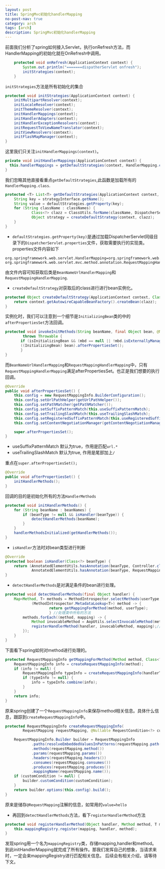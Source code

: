 ```yaml
---
layout: post
title: SpringMvc初始化handlerMapping
no-post-nav: true
category: arch
tags: [arch]
description: SpringMvc初始化handlerMapping
---
```


前面我们分析了spring如何接入Servlet，执行onRefresh方法，而HandlerMapping的初始化就在OnRefresh中调用。
```java
    protected void onRefresh(ApplicationContext context) {
        System.out.println("=======dispatherServlet onfresh");
        initStrategies(context);
    }
```
`initStrategies`方法是所有初始化的集合
```java
protected void initStrategies(ApplicationContext context) {
    initMultipartResolver(context);
    initLocaleResolver(context);
    initThemeResolver(context);
    initHandlerMappings(context);
    initHandlerAdapters(context);
    initHandlerExceptionResolvers(context);
    initRequestToViewNameTranslator(context);
    initViewResolvers(context);
    initFlashMapManager(context);
}
```
这里我们只关注`initHandlerMappings(context)`。
```java
private void initHandlerMappings(ApplicationContext context) {
  this.handlerMappings = getDefaultStrategies(context, HandlerMapping.class);
}
```
我们忽略其他直接看重点`getDefaultStrategies`,此函数是加载所有的`HandlerMapping.class`.
```java
protected <T> List<T> getDefaultStrategies(ApplicationContext context, Class<T> strategyInterface) {
    String key = strategyInterface.getName();
	String value = defaultStrategies.getProperty(key);
    for (String className : classNames) {
            Class<?> clazz = ClassUtils.forName(className, DispatcherServlet.class.getClassLoader());
            Object strategy = createDefaultStrategy(context, clazz); 
    }
}
```
* `defaultStrategies.getProperty(key)`是通过加载DispatcherServlet同级目录下的`DispatcherServlet.properties`文件，获取需要执行的实现类。properties文件内容如下
```properties
org.springframework.web.servlet.HandlerMapping=org.springframework.web.servlet.handler.BeanNameUrlHandlerMapping,\
org.springframework.web.servlet.mvc.method.annotation.RequestMappingHandlerMapping
```
由文件内容可知获取后类是`BeanNameUrlHandlerMapping`和`RequestMappingHandlerMapping`.
*  `createDefaultStrategy`对获取后的class进行进行bean实例化。
```java
protected Object createDefaultStrategy(ApplicationContext context, Class<?> clazz) {
    return context.getAutowireCapableBeanFactory().createBean(clazz);
}
```
实例化时，我们可以注意到一个细节是`InitializingBean`类的中的`afterPropertiesSet`方法回调。
```java
protected void invokeInitMethods(String beanName, final Object bean, @Nullable RootBeanDefinition mbd)
        throws Throwable {
       if (isInitializingBean && (mbd == null || !mbd.isExternallyManagedInitMethod("afterPropertiesSet"))) {
       ((InitializingBean) bean).afterPropertiesSet();
       }   
}
```
而`BeanNameUrlHandlerMapping`和`RequestMappingHandlerMapping`中，只有`RequestMappingHandlerMapping`满足afterPropertiesSet。也正是我们想要的执行回调。
```java
@Override
public void afterPropertiesSet() {
    this.config = new RequestMappingInfo.BuilderConfiguration();
    this.config.setUrlPathHelper(getUrlPathHelper());
    this.config.setPathMatcher(getPathMatcher());
    this.config.setSuffixPatternMatch(this.useSuffixPatternMatch);
    this.config.setTrailingSlashMatch(this.useTrailingSlashMatch);
    this.config.setRegisteredSuffixPatternMatch(this.useRegisteredSuffixPatternMatch);
    this.config.setContentNegotiationManager(getContentNegotiationManager());

    super.afterPropertiesSet();
}
```
* useSuffixPatternMatch 默认为true，作用是匹配`url.*`
* useTrailingSlashMatch 默认为true, 作用是尾部加上`/`

重点在`super.afterPropertiesSet();`
```java
@Override
public void afterPropertiesSet() {
    initHandlerMethods();
}
```
回调的目的是初始化所有的方法`HandlerMethods`
```java
protected void initHandlerMethods() {
    for (String beanName : beanNames) {
        if (beanType != null && isHandler(beanType)) {
            detectHandlerMethods(beanName);
        }
    }
    handlerMethodsInitialized(getHandlerMethods());
}
```
* `isHandler`方法时对bean类型进行判断
```java
@Override
protected boolean isHandler(Class<?> beanType) {
    return (AnnotatedElementUtils.hasAnnotation(beanType, Controller.class) ||
            AnnotatedElementUtils.hasAnnotation(beanType, RequestMapping.class));
}
```
* `detectHandlerMethods`是对满足条件的bean进行处理。
```java
protected void detectHandlerMethods(final Object handler) {
    Map<Method, T> methods = MethodIntrospector.selectMethods(userType,
            (MethodIntrospector.MetadataLookup<T>) method -> {
                    return getMappingForMethod(method, userType);
                    } //处理类中所有的方法
        methods.forEach((method, mapping) -> {
            Method invocableMethod = AopUtils.selectInvocableMethod(method, userType);
            registerHandlerMethod(handler, invocableMethod, mapping);//把每个处理过后的method,和处理时的相关信息mapping保存
        });
    }
}
```
下面看下spring如何对method进行处理的。
```java
protected RequestMappingInfo getMappingForMethod(Method method, Class<?> handlerType) {
    RequestMappingInfo info = createRequestMappingInfo(method);
    if (info != null) {
        RequestMappingInfo typeInfo = createRequestMappingInfo(handlerType);
        if (typeInfo != null) {
            info = typeInfo.combine(info);
        }
    }
    return info;
}
```
原来spring创建了一个`RequestMappingInfo`来保存method相关信息。具体什么信息，跟踪到`createRequestMappingInfo`中。
```java
protected RequestMappingInfo createRequestMappingInfo(
        RequestMapping requestMapping, @Nullable RequestCondition<?> customCondition) {

    RequestMappingInfo.Builder builder = RequestMappingInfo
            .paths(resolveEmbeddedValuesInPatterns(requestMapping.path()))
            .methods(requestMapping.method())
            .params(requestMapping.params())
            .headers(requestMapping.headers())
            .consumes(requestMapping.consumes())
            .produces(requestMapping.produces())
            .mappingName(requestMapping.name());
    if (customCondition != null) {
        builder.customCondition(customCondition);
    }
    return builder.options(this.config).build();
}
```
原来是储存`@RequestMapping`注解的信息，如常用的`value=hello`
* 再回到`detectHandlerMethods`方法，看下`registerHandlerMethod`方法
```java
protected void registerHandlerMethod(Object handler, Method method, T mapping) {
    this.mappingRegistry.register(mapping, handler, method);
}
```
发现spring用一个名为`mappingRegistry`类，存储mapping,handler和method。
到此initHandlerMapping就完成了所有操作。那我们发挥自己的想象，当请求来时，一定会来mappingRegistry进行匹配相关信息。
后续会有相关介绍，请等待下文。